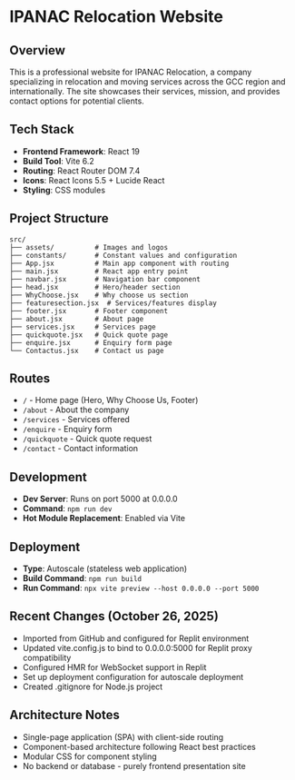 # IPANAC Relocation Website

## Overview
This is a professional website for IPANAC Relocation, a company specializing in relocation and moving services across the GCC region and internationally. The site showcases their services, mission, and provides contact options for potential clients.

## Tech Stack
- **Frontend Framework**: React 19
- **Build Tool**: Vite 6.2
- **Routing**: React Router DOM 7.4
- **Icons**: React Icons 5.5 + Lucide React
- **Styling**: CSS modules

## Project Structure
```
src/
├── assets/          # Images and logos
├── constants/       # Constant values and configuration
├── App.jsx          # Main app component with routing
├── main.jsx         # React app entry point
├── navbar.jsx       # Navigation bar component
├── head.jsx         # Hero/header section
├── WhyChoose.jsx    # Why choose us section
├── featuresection.jsx  # Services/features display
├── footer.jsx       # Footer component
├── about.jsx        # About page
├── services.jsx     # Services page
├── quickquote.jsx   # Quick quote page
├── enquire.jsx      # Enquiry form page
└── Contactus.jsx    # Contact us page
```

## Routes
- `/` - Home page (Hero, Why Choose Us, Footer)
- `/about` - About the company
- `/services` - Services offered
- `/enquire` - Enquiry form
- `/quickquote` - Quick quote request
- `/contact` - Contact information

## Development
- **Dev Server**: Runs on port 5000 at 0.0.0.0
- **Command**: `npm run dev`
- **Hot Module Replacement**: Enabled via Vite

## Deployment
- **Type**: Autoscale (stateless web application)
- **Build Command**: `npm run build`
- **Run Command**: `npx vite preview --host 0.0.0.0 --port 5000`

## Recent Changes (October 26, 2025)
- Imported from GitHub and configured for Replit environment
- Updated vite.config.js to bind to 0.0.0.0:5000 for Replit proxy compatibility
- Configured HMR for WebSocket support in Replit
- Set up deployment configuration for autoscale deployment
- Created .gitignore for Node.js project

## Architecture Notes
- Single-page application (SPA) with client-side routing
- Component-based architecture following React best practices
- Modular CSS for component styling
- No backend or database - purely frontend presentation site
